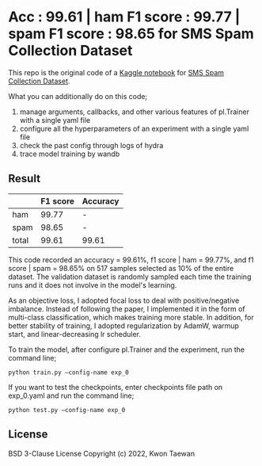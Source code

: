 # Acc : 99.61 | ham F1 score : 99.77 | spam F1 score : 98.65 for SMS Spam Collection Dataset  

This repo is the original code of a [Kaggle notebook](https://www.kaggle.com/datasets/uciml/sms-spam-collection-dataset) for [SMS Spam Collection Dataset](https://www.kaggle.com/code/hotcouscous/acc-99-61-ham-spam-f1-score-99-77-98-65).  

What you can additionally do on this code;  
1. manage arguments, callbacks, and other various features of pl.Trainer with a single yaml file
2. configure all the hyperparameters of an experiment with a single yaml file
3. check the past config through logs of hydra 
4. trace model training by wandb
  
## Result
||F1 score|Accuracy| 
|---|---|---|
|ham|99.77|-|
|spam|98.65|-|
|total|99.61|99.61|

This code recorded an accuracy = 99.61%, f1 score | ham = 99.77%, and f1 score | spam = 98.65% on 517 samples selected as 10% of the entire dataset. The validation dataset is randomly sampled each time the training runs and it does not involve in the model's learning.  

As an objective loss, I adopted focal loss to deal with positive/negative imbalance. Instead of following the paper, I implemented it in the form of multi-class classification, which makes training more stable. In addition, for better stability of training, I adopted regularization by AdamW, warmup start, and linear-decreasing lr scheduler.  

To train the model, after configure pl.Trainer and the experiment, run the command line;  
```
python train.py —config-name exp_0
```

If you want to test the checkpoints, enter checkpoints file path on exp_0.yaml and run the command line;  
```
python test.py —config-name exp_0
```

## License
BSD 3-Clause License Copyright (c) 2022, Kwon Taewan
